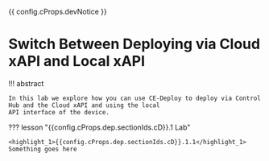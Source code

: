 {{ config.cProps.devNotice }}
# Switch Between Deploying via Cloud xAPI and Local xAPI

!!! abstract

    In this lab we explore how you can use CE-Deploy to deploy via Control Hub and the Cloud xAPI and using the local 
    API interface of the device.

??? lesson "{{config.cProps.dep.sectionIds.cD}}.1 Lab"
    
    <highlight_1>{{config.cProps.dep.sectionIds.cD}}.1.1</highlight_1> Something goes here
